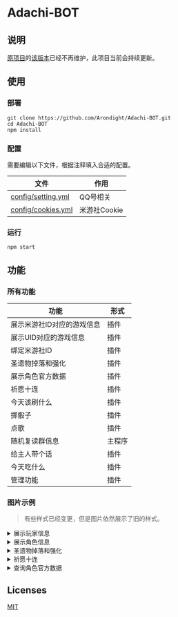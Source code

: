 # Adachi-BOT

## 说明

[原项目](https://github.com/SilveryStar/Adachi-BOT)的[该版本](https://github.com/SilveryStar/Adachi-BOT/tree/ver1.4.6)已经不再维护，此项目当前会持续更新。

## 使用

### 部署

```
git clone https://github.com/Arondight/Adachi-BOT.git
cd Adachi-BOT
npm install
```

### 配置

需要编辑以下文件，根据注释填入合适的配置。

| 文件 | 作用 |
| --- | --- |
| [config/setting.yml](config/setting.yml) | QQ号相关 |
| [config/cookies.yml](config/cookies.yml) | 米游社Cookie |

### 运行

```
npm start
```

## 功能

### 所有功能

| 功能 | 形式 |
| --- | --- |
| 展示米游社ID对应的游戏信息 | 插件 |
| 展示UID对应的游戏信息 | 插件 |
| 绑定米游社ID | 插件 |
| 圣遗物掉落和强化 | 插件 |
| 展示角色官方数据 | 插件 |
| 祈愿十连 | 插件 |
| 今天该刷什么 | 插件 |
| 掷骰子 | 插件 |
| 点歌 | 插件 |
| 随机复读群信息 | 主程序 |
| 给主人带个话 | 插件 |
| 今天吃什么 | 插件 |
| 管理功能 | 插件 |

### 图片示例

> 有些样式已经变更，但是图片依然展示了旧的样式。

<details>
<summary>展示玩家信息</summary>
<div align="center">
  <img src="https://github.com/SilveryStar/image/blob/master/Adachi-BOT/CardExample.png" alt="ERROR">
</div>
</details>

<details>
<summary>展示角色信息</summary>
<div align="center">
  <img src="https://github.com/SilveryStar/image/blob/master/Adachi-BOT/ElectroExample.png" alt="ERROR">
</div>
</details>

<details>
<summary>圣遗物掉落和强化</summary>
<div align="center">
  <img src="https://github.com/SilveryStar/image/blob/master/Adachi-BOT/InitialActifact.png" alt="ERROR">
  <img src="https://github.com/SilveryStar/image/blob/master/Adachi-BOT/FortifiedArtifact.png" alt="ERROR">
</div>
</details>

<details>
<summary>祈愿十连</summary>
<div align="center">
  <img src="https://github.com/SilveryStar/image/blob/master/Adachi-BOT/IndefiniteGachaExample.png" alt="ERROR">
</div>
</details>

<details>
<summary>查询角色官方数据</summary>
  <div align="center">
  <img src="https://github.com/SilveryStar/image/blob/master/Adachi-BOT/CharacterOverviewFive.png" alt="ERROR">
</div>
</details>

## Licenses

[MIT](LICENSE)

